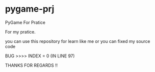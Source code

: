 # pygame-prj

PyGame For Pratice


For my pratice.

you can use this repository for learn like me or you can fixed my source code

BUG >>>> INDEX = 0 
(IN LINE 97)

THANKS FOR REGARDS !! 
